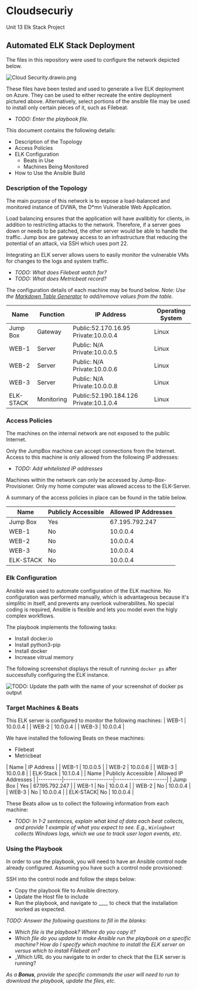 # Cloudsecuriy
Unit 13 Elk Stack Project

## Automated ELK Stack Deployment

The files in this repository were used to configure the network depicted below.

![Cloud Security.drawio.png](https://github.com/RyanAish/Cloudsecuriy/blob/5292560eb0e2a9db4421c0232cbfd3083d0ebc79/Diagrams/Cloud%20Security.drawio.png)

These files have been tested and used to generate a live ELK deployment on Azure. They can be used to either recreate the entire deployment pictured above. Alternatively, select portions of the ansible file may be used to install only certain pieces of it, such as Filebeat.

  - _TODO: Enter the playbook file._

This document contains the following details:
- Description of the Topology
- Access Policies
- ELK Configuration
  - Beats in Use
  - Machines Being Monitored
- How to Use the Ansible Build


### Description of the Topology

The main purpose of this network is to expose a load-balanced and monitored instance of DVWA, the D*mn Vulnerable Web Application.

Load balancing ensures that the application will have avalibitiy for clients, in addition to restricting attacks to the network. Therefore, if a server goes down or needs to be patched, the other server would be able to handle the traffic. Jump box are gateway access to an infrastructure that reducing the potential of an attack, via SSH which uses port 22.

Integrating an ELK server allows users to easily monitor the vulnerable VMs for changes to the logs and system traffic.
- _TODO: What does Filebeat watch for?_
- _TODO: What does Metricbeat record?_

The configuration details of each machine may be found below.
_Note: Use the [Markdown Table Generator](http://www.tablesgenerator.com/markdown_tables) to add/remove values from the table_.

| Name     | Function | IP Address | Operating System |
|----------|----------|------------|------------------|
| Jump Box | Gateway  | Public:52.170.16.95 Private:10.0.0.4   | Linux    |
| WEB-1    | Server   | Public: N/A Private:10.0.0.5   | Linux            |
| WEB-2    | Server   | Public: N/A Private:10.0.0.6   | Linux            |
| WEB-3    | Server   | Public: N/A Private:10.0.0.8   | Linux            |
| ELK-STACK|Monitoring| Public:52.190.184.126 Private:10.1.0.4 | Linux    |

### Access Policies

The machines on the internal network are not exposed to the public Internet. 

Only the JumpBox machine can accept connections from the Internet. Access to this machine is only allowed from the following IP addresses:
- _TODO: Add whitelisted IP addresses_

Machines within the network can only be accessed by Jump-Box-Provisioner.
Only my home computer was allowed access to the ELK-Server. 

A summary of the access policies in place can be found in the table below.

| Name     | Publicly Accessible | Allowed IP Addresses |
|----------|---------------------|----------------------|
| Jump Box | Yes                 | 67.195.792.247       |
| WEB-1    | No                  | 10.0.0.4             |
| WEB-2    | No                  | 10.0.0.4             |
| WEB-3    | No                  | 10.0.0.4             |
| ELK-STACK| No                  | 10.0.0.4             |

### Elk Configuration

Ansible was used to automate configuration of the ELK machine. No configuration was performed manually, which is advantageous because it's simplitic in itself, and prevents any overlook vulnerabilites. No special coding is required, Ansible is flexible and lets you model even the higly complex workflows.

The playbook implements the following tasks:

* Install docker.io
* Install python3-pip
* Install docker
* Increase vitrual memory



The following screenshot displays the result of running `docker ps` after successfully configuring the ELK instance.

![TODO: Update the path with the name of your screenshot of docker ps output](Images/docker_ps_output.png)

### Target Machines & Beats
This ELK server is configured to monitor the following machines:
| WEB-1 | 10.0.0.4 |
| WEB-2 | 10.0.0.4 |
| WEB-3 | 10.0.0.4 |


We have installed the following Beats on these machines:
* Filebeat
* Metricbeat

| Name  | IP Address |
| WEB-1 | 10.0.0.5 |
| WEB-2 | 10.0.0.6 |
| WEB-3 | 10.0.0.8 |
| ELK-Stack | 10.1.0.4 |
| Name     | Publicly Accessible | Allowed IP Addresses |
|----------|---------------------|----------------------|
| Jump Box | Yes                 | 67.195.792.247       |
| WEB-1    | No                  | 10.0.0.4             |
| WEB-2    | No                  | 10.0.0.4             |
| WEB-3    | No                  | 10.0.0.4             |
| ELK-STACK| No                  | 10.0.0.4             |


These Beats allow us to collect the following information from each machine:
- _TODO: In 1-2 sentences, explain what kind of data each beat collects, and provide 1 example of what you expect to see. E.g., `Winlogbeat` collects Windows logs, which we use to track user logon events, etc._

### Using the Playbook
In order to use the playbook, you will need to have an Ansible control node already configured. Assuming you have such a control node provisioned: 

SSH into the control node and follow the steps below:
- Copy the playbook file to Ansible directory.
- Update the Host file to include 
- Run the playbook, and navigate to ____ to check that the installation worked as expected.

_TODO: Answer the following questions to fill in the blanks:_
- _Which file is the playbook? Where do you copy it?_
- _Which file do you update to make Ansible run the playbook on a specific machine? How do I specify which machine to install the ELK server on versus which to install Filebeat on?_
- _Which URL do you navigate to in order to check that the ELK server is running?

_As a **Bonus**, provide the specific commands the user will need to run to download the playbook, update the files, etc._
